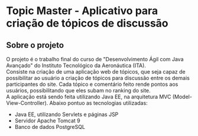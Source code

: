 # Topic Master - Aplicativo para criação de tópicos de discussão

## Sobre o projeto
O projeto é o trabalho final do curso de "Desenvolvimento Ágil com Java Avançado" do Instituto Tecnológico da Aeronáutica (ITA).
<br>
Consiste na criação de uma aplicação web de tópicos, que seja capaz de possibilitar ao usuário a criação de tópicos para discussão entre os demais participantes do site. Cada tópico e comentário feito rende pontos aos usuários, possibilitando que eles subam no ranking do site.
<br>
A aplicação está sendo feita utilizando Java EE, na arquitetura MVC (Model-View-Controller). Abaixo pontuo as tecnologias utilizadas:
* Java EE, utilizando Servlets e páginas JSP
* Servidor Apache Tomcat 9
* Banco de dados PostgreSQL

